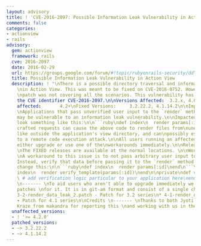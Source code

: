 ```yaml
---
layout: advisory
title: ! 'CVE-2016-2097: Possible Information Leak Vulnerability in Action View'
comments: false
categories:
- actionview
- rails
advisory:
  gem: actionview
  framework: rails
  cve: 2016-2097
  date: 2016-02-29
  url: https://groups.google.com/forum/#!topic/rubyonrails-security/ddY6HgqB2z4
  title: Possible Information Leak Vulnerability in Action View
  description: ! "\nThere is a possible directory traversal and information leak vulnerability
    \nin Action View. This was meant to be fixed on CVE-2016-0752. However the 3.2
    \npatch was not covering all the scenarios. This vulnerability has been \nassigned
    the CVE identifier CVE-2016-2097.\n\nVersions Affected:  3.2.x, 4.0.x, 4.1.x\nNot
    affected:       4.2+\nFixed Versions:     3.2.22.2, 4.1.14.2\n\nImpact \n------
    \nApplications that pass unverified user input to the `render` method in a\ncontroller
    may be vulnerable to an information leak vulnerability.\n\nImpacted code will
    look something like this:\n\n```ruby\ndef index\n  render params[:id]\nend\n```\n\nCarefully
    crafted requests can cause the above code to render files from\nunexpected places
    like outside the application's view directory, and can\npossibly escalate this
    to a remote code execution attack.\n\nAll users running an affected release should
    either upgrade or use one of the\nworkarounds immediately.\n\nReleases \n--------
    \nThe FIXED releases are available at the normal locations. \n\nWorkarounds \n-----------
    \nA workaround to this issue is to not pass arbitrary user input to the `render`\nmethod.
    Instead, verify that data before passing it to the `render` method.\n\nFor example,
    change this:\n\n```ruby\ndef index\n  render params[:id]\nend\n```\n\nTo this:\n\n```ruby\ndef
    index\n  render verify_template(params[:id])\nend\n\nprivate\ndef verify_template(name)\n
    \ # add verification logic particular to your application here\nend\n```\n\nPatches
    \n------- \nTo aid users who aren't able to upgrade immediately we have provided
    patches \nfor it. It is in git-am format and consist of a single changeset.\n\n*
    3-2-render_data_leak_2.patch - Patch for 3.2 series\n* 4-1-render_data_leak_2.patch
    - Patch for 4.1 series\n\nCredits \n------- \nThanks to both Jyoti Singh and Tobias
    Kraze from makandra for reporting this \nand working with us in the patch!\n"
  unaffected_versions:
  - ! '>= 4.2.0'
  patched_versions:
  - ~> 3.2.22.2
  - ~> 4.1.14.2
---
```

